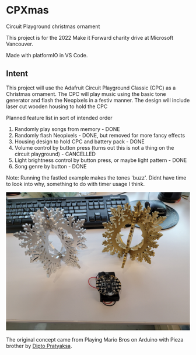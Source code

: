 # CPXmas
Circuit Playground christmas ornament

This project is for the 2022 Make it Forward charity drive at Microsoft Vancouver.

Made with platformIO in VS Code.

## Intent
This project will use the Adafruit Circuit Playground Classic (CPC) as a Christmas ornament. The CPC will play music using the basic tone generator and flash the Neopixels in a festiv manner. The design will include laser cut wooden housing to hold the CPC
<p>Planned feature list in sort of intended order

1. Randomly play songs from memory - DONE
2. Randomly flash Neopixels - DONE, but removed for more fancy effects
3. Housing design to hold CPC and battery pack - DONE
4. Volume control by button press (turns out this is not a thing on the circuit playground) - CANCELLED
5. Light brightness control by button press, or maybe light pattern - DONE
6. Song genre by button - DONE

  Note: Running the fastled example makes the tones 'buzz'. Didnt have time to look into why, something to do with timer usage I think.
  
![CPXmas housing](/mech/20221206_123933.jpg)


The original concept came from Playing Mario Bros on Arduino with Pieza brother by [Dipto Pratyaksa](http://www.linuxcircle.com/2013/03/31/playing-mario-bros-tune-with-arduino-and-piezo-buzzer/).
